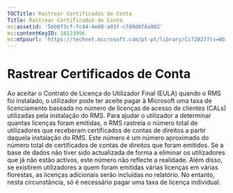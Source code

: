 ```yaml
---
TOCTitle: Rastrear Certificados de Conta
Title: Rastrear Certificados de Conta
ms:assetid: '5bb0f3cf-fc44-4e60-a93f-c789d6f8a902'
ms:contentKeyID: 18123996
ms:mtpsurl: 'https://technet.microsoft.com/pt-pt/library/Cc720277(v=WS.10)'
---
```


Rastrear Certificados de Conta
==============================

Ao aceitar o Contrato de Licença do Utilizador Final (EULA) quando o RMS foi instalado, o utilizador pode ter aceite pagar à Microsoft uma taxa de licenciamento baseada no número de licenças de acesso de clientes (CALs) utilizadas pela instalação do RMS. Para ajudar o utilizador a determinar quantas licenças foram emitidas, o RMS rastreia o número total de utilizadores que receberam certificados de contas de direitos a partir daquela instalação do RMS. Este número é um número aproximado do número total de certificados de contas de direitos que foram emitidos. Se a base de dados não tiver sido actualizada de forma a eliminar os utilizadores que já não estão activos, este número não reflecte a realidade. Além disso, se existirem utilizadores a quem foram emitidas várias licenças em várias florestas, as licenças adicionais serão incluídas no relatório. No entanto, nesta circunstância, só é necessário pagar uma taxa de licença individual.
